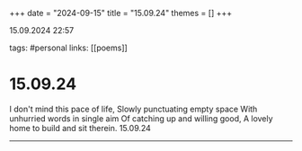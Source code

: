 +++
date = "2024-09-15"
title = "15.09.24"
themes = []
+++

15.09.2024 22:57

tags: #personal
links: [[poems]]

# 15.09.24

I don't mind this pace of life,
Slowly punctuating empty space
With unhurried words in single aim
Of catching up and willing good,
A lovely home to build and sit therein.
15.09.24

---

